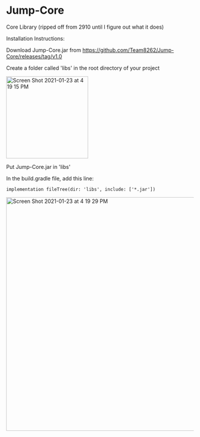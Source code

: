 # Jump-Core
Core Library (ripped off from 2910 until I figure out what it does)


Installation Instructions:

Download Jump-Core.jar from https://github.com/Team8262/Jump-Core/releases/tag/v1.0

Create a folder called 'libs' in the root directory of your project

<img width="220" alt="Screen Shot 2021-01-23 at 4 19 15 PM" src="https://user-images.githubusercontent.com/57124298/105617880-e433a700-5d96-11eb-8cb2-ff6c675debfb.png">

Put Jump-Core.jar in 'libs'

In the build.gradle file, add this line: 

    implementation fileTree(dir: 'libs', include: ['*.jar'])

<img width="626" alt="Screen Shot 2021-01-23 at 4 19 29 PM" src="https://user-images.githubusercontent.com/57124298/105617890-fe6d8500-5d96-11eb-9f15-92a077252eee.png">




